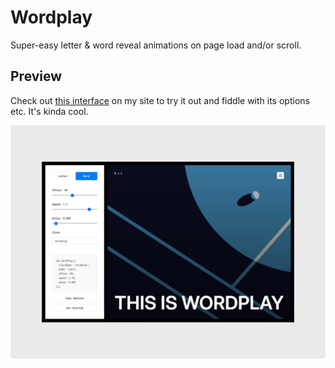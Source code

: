 # Wordplay

Super-easy letter & word reveal animations on page load and/or scroll.

## Preview

Check out [this interface](https://shaped-by-robin.webflow.io/projects/wordplay) on my site to try it out and fiddle with its options etc. It's kinda cool.

![Wordplay](https://github.com/robingranqvist/wordplay/blob/main/wordplay--github.jpg?raw=true)
